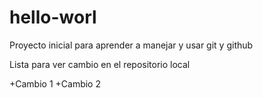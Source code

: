 # hello-worl


Proyecto inicial para aprender a manejar y usar git y github




Lista para ver cambio en el repositorio local 

+Cambio 1
+Cambio 2 